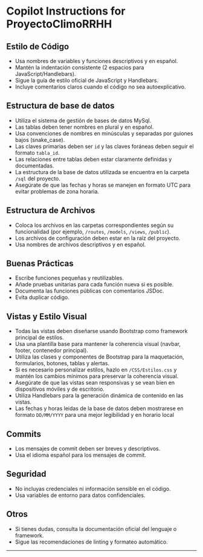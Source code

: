 # Copilot Instructions for ProyectoClimoRRHH

## Estilo de Código
- Usa nombres de variables y funciones descriptivos y en español.
- Mantén la indentación consistente (2 espacios para JavaScript/Handlebars).
- Sigue la guía de estilo oficial de JavaScript y Handlebars.
- Incluye comentarios claros cuando el código no sea autoexplicativo.

## Estructura de base de datos
- Utiliza el sistema de gestión de bases de datos MySql.
- Las tablas deben tener nombres en plural y en español.
- Usa convenciones de nombres en minúsculas y separadas por guiones bajos (snake_case).     
- Las claves primarias deben ser `id` y las claves foráneas deben seguir el formato `tabla_id`.
- Las relaciones entre tablas deben estar claramente definidas y documentadas.
- La estructura de la base de datos utilizada se encuentra en la carpeta `/sql` del proyecto.
- Asegúrate de que las fechas y horas se manejen en formato UTC para evitar problemas de zona horaria.

## Estructura de Archivos
- Coloca los archivos en las carpetas correspondientes según su funcionalidad (por ejemplo, `/routes`, `/models`, `/views`, `/public`).
- Los archivos de configuración deben estar en la raíz del proyecto.
- Usa nombres de archivos descriptivos y en español.

## Buenas Prácticas
- Escribe funciones pequeñas y reutilizables.
- Añade pruebas unitarias para cada función nueva si es posible.
- Documenta las funciones públicas con comentarios JSDoc.
- Evita duplicar código.

## Vistas y Estilo Visual
- Todas las vistas deben diseñarse usando Bootstrap como framework principal de estilos.
- Usa una plantilla base para mantener la coherencia visual (navbar, footer, contenedor principal).
- Utiliza las clases y componentes de Bootstrap para la maquetación, formularios, botones, tablas y alertas.
- Si es necesario personalizar estilos, hazlo en `/CSS/Estilos.css` y mantén los cambios mínimos para preservar la coherencia visual.
- Asegúrate de que las vistas sean responsivas y se vean bien en dispositivos móviles y de escritorio.
- Utiliza Handlebars para la generación dinámica de contenido en las vistas.
- Las fechas y horas leidas de la base de datos deben mostrarese en formato `DD/MM/YYYY` para una mejor legibilidad y en horario local

## Commits
- Los mensajes de commit deben ser breves y descriptivos.
- Usa el idioma español para los mensajes de commit.

## Seguridad
- No incluyas credenciales ni información sensible en el código.
- Usa variables de entorno para datos confidenciales.

## Otros
- Si tienes dudas, consulta la documentación oficial del lenguaje o framework.
- Sigue las recomendaciones de linting y formateo automático.

---
